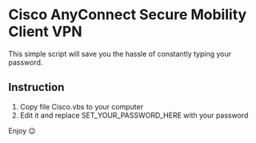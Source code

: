 # Cisco AnyConnect Secure Mobility Client VPN

This simple script will save you the hassle of constantly typing your password.

## Instruction

1. Copy file Cisco.vbs to your computer
2. Edit it and replace SET_YOUR_PASSWORD_HERE with your password

Enjoy 😉
